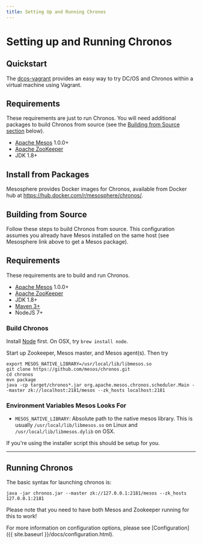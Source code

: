 ```yaml
---
title: Setting Up and Running Chronos
---
```


# Setting up and Running Chronos

## Quickstart

The [dcos-vagrant](https://github.com/dcos/dcos-vagrant) provides an easy way to try DC/OS and Chronos within a virtual machine using Vagrant.

## Requirements

These requirements are just to run Chronos. You will need additional packages to build Chronos from source (see the [Building from Source section](#build-from-source) below).

* [Apache Mesos][Mesos] 1.0.0+
* [Apache ZooKeeper][ZooKeeper]
* JDK 1.8+


## Install from Packages

Mesosphere provides Docker images for Chronos, available from Docker hub at <https://hub.docker.com/r/mesosphere/chronos/>.

## <a name="build-from-source"></a>Building from Source

Follow these steps to build Chronos from source. This configuration assumes you already have Mesos installed on the same host (see Mesosphere link above to get a Mesos package).

## Requirements

These requirements are to build and run Chronos.

* [Apache Mesos][Mesos] 1.0.0+
* [Apache ZooKeeper][ZooKeeper]
* JDK 1.8+
* [Maven 3+](https://maven.apache.org/download.cgi)
* NodeJS 7+


### Build Chronos

Install [Node](http://nodejs.org/) first. On OSX, try `brew install node`.

Start up Zookeeper, Mesos master, and Mesos agent(s).  Then try

    export MESOS_NATIVE_LIBRARY=/usr/local/lib/libmesos.so
    git clone https://github.com/mesos/chronos.git
    cd chronos
    mvn package
    java -cp target/chronos*.jar org.apache.mesos.chronos.scheduler.Main --master zk://localhost:2181/mesos --zk_hosts localhost:2181

### Environment Variables Mesos Looks For

* `MESOS_NATIVE_LIBRARY`: Absolute path to the native mesos library. This is usually `/usr/local/lib/libmesos.so` on Linux and `/usr/local/lib/libmesos.dylib` on OSX.

If you're using the installer script this should be setup for you.

<hr />

## Running Chronos

The basic syntax for launching chronos is:

    java -jar chronos.jar --master zk://127.0.0.1:2181/mesos --zk_hosts 127.0.0.1:2181

Please note that you need to have both Mesos and Zookeeper running for this to work!

For more information on configuration options, please see [Configuration]({{ site.baseurl }}/docs/configuration.html).

[Mesos]: https://mesos.apache.org/ "Apache Mesos"
[Zookeeper]: https://zookeeper.apache.org/ "Apache ZooKeeper"
